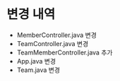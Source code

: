 # 변경 내역

- MemberController.java 변경
- TeamController.java 변경
- TeamMemberController.java 추가
- App.java 변경
- Team.java 변경